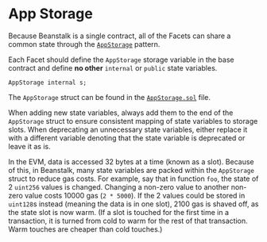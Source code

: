 # App Storage

Because Beanstalk is a single contract, all of the Facets can share a common state through the [`AppStorage`](https://dev.to/mudgen/appstorage-pattern-for-state-variables-in-solidity-3lki) pattern.

Each Facet should define the `AppStorage` storage variable in the base contract and define **no other** `internal` or `public` state variables.

```solidity
AppStorage internal s;
```

The `AppStorage` struct can be found in the [`AppStorage.sol`](https://github.com/BeanstalkFarms/Beanstalk/tree/master/protocol/contracts/beanstalk/storage) file.

When adding new state variables, always add them to the end of the `AppStorage` struct to ensure consistent mapping of state variables to storage slots. When deprecating an unnecessary state variables, either replace it with a different variable denoting that the state variable is deprecated or leave it as is.

In the EVM, data is accessed 32 bytes at a time (known as a slot). Because of this, in Beanstalk, many state variables are packed within the `AppStorage` struct to reduce gas costs. For example, say that in function `foo`, the state of 2 `uint256` values is changed. Changing a non-zero value to another non-zero value costs 10000 gas (`2 * 5000`). If the 2 values could be stored in `uint128`s instead (meaning the data is in one slot), 2100 gas is shaved off, as the state slot is now warm. (If a slot is touched for the first time in a transaction, it is turned from cold to warm for the rest of that transaction. Warm touches are cheaper than cold touches.)
